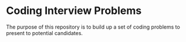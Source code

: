 # Coding Interview Problems

The purpose of this repository is to build up a set of coding problems to present to potential candidates.
